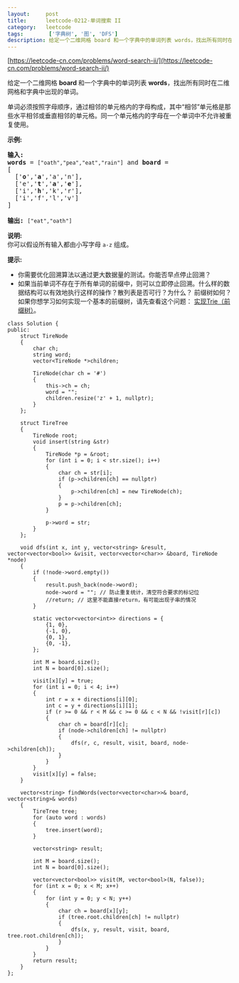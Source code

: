 ```yaml
---
layout:     post
title:      leetcode-0212-单词搜索 II
category:   leetcode
tags:        ['字典树', '图', 'DFS']
description: 给定一个二维网格 board 和一个字典中的单词列表 words，找出所有同时在二维网格和字典中出现的单词
---
```

[https://leetcode-cn.com/problems/word-search-ii/](https://leetcode-cn.com/problems/word-search-ii/)

<div class="notranslate"><p>给定一个二维网格&nbsp;<strong>board&nbsp;</strong>和一个字典中的单词列表 <strong>words</strong>，找出所有同时在二维网格和字典中出现的单词。</p>

<p>单词必须按照字母顺序，通过相邻的单元格内的字母构成，其中“相邻”单元格是那些水平相邻或垂直相邻的单元格。同一个单元格内的字母在一个单词中不允许被重复使用。</p>

<p><strong>示例:</strong></p>

<pre><strong>输入:</strong> 
<strong>words</strong> = <code>["oath","pea","eat","rain"]</code> and <strong>board </strong>=
[
  ['<strong>o</strong>','<strong>a</strong>','a','n'],
  ['e','<strong>t</strong>','<strong>a</strong>','<strong>e</strong>'],
  ['i','<strong>h</strong>','k','r'],
  ['i','f','l','v']
]

<strong>输出:&nbsp;</strong><code>["eat","oath"]</code></pre>

<p><strong>说明:</strong><br>
你可以假设所有输入都由小写字母 <code>a-z</code>&nbsp;组成。</p>

<p><strong>提示:</strong></p>

<ul>
	<li>你需要优化回溯算法以通过更大数据量的测试。你能否早点停止回溯？</li>
	<li>如果当前单词不存在于所有单词的前缀中，则可以立即停止回溯。什么样的数据结构可以有效地执行这样的操作？散列表是否可行？为什么？ 前缀树如何？如果你想学习如何实现一个基本的前缀树，请先查看这个问题： <a href="/problems/implement-trie-prefix-tree/description/">实现Trie（前缀树）</a>。</li>
</ul>
</div>


    class Solution {
    public:
        struct TireNode
        {
            char ch;
            string word;
            vector<TireNode *>children;
    
            TireNode(char ch = '#')
            {
                this->ch = ch;
                word = "";
                children.resize('z' + 1, nullptr);
            }
        };
    
        struct TireTree
        {
            TireNode root;
            void insert(string &str)
            {
                TireNode *p = &root;
                for (int i = 0; i < str.size(); i++)
                {
                    char ch = str[i];
                    if (p->children[ch] == nullptr)
                    {
                        p->children[ch] = new TireNode(ch);
                    }
                    p = p->children[ch];
                }
    
                p->word = str;
            }
        };
    
        void dfs(int x, int y, vector<string> &result, vector<vector<bool>> &visit, vector<vector<char>> &board, TireNode *node)
        {
            if (!node->word.empty())
            {
                result.push_back(node->word);
                node->word = ""; // 防止重复统计，清空符合要求的标记位
                //return; // 这里不能直接return，有可能出现子串的情况
            }
    
            static vector<vector<int>> directions = {
                {1, 0},
                {-1, 0},
                {0, 1},
                {0, -1},
            };
    
            int M = board.size();
            int N = board[0].size();
    
            visit[x][y] = true;
            for (int i = 0; i < 4; i++)
            {
                int r = x + directions[i][0];
                int c = y + directions[i][1];
                if (r >= 0 && r < M && c >= 0 && c < N && !visit[r][c])
                {
                    char ch = board[r][c];
                    if (node->children[ch] != nullptr)
                    {
                        dfs(r, c, result, visit, board, node->children[ch]);
                    }
                }
            }
            visit[x][y] = false;
        }
    
        vector<string> findWords(vector<vector<char>>& board, vector<string>& words)
        {
            TireTree tree;
            for (auto word : words)
            {
                tree.insert(word);
            }
    
            vector<string> result;
            
            int M = board.size();
            int N = board[0].size();
    
            vector<vector<bool>> visit(M, vector<bool>(N, false));
            for (int x = 0; x < M; x++)
            {
                for (int y = 0; y < N; y++)
                {
                    char ch = board[x][y];
                    if (tree.root.children[ch] != nullptr)
                    {
                        dfs(x, y, result, visit, board, tree.root.children[ch]);
                    }
                }
            }
            return result;
        }
    };  